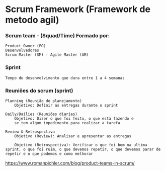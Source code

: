 # Scrum Framework (Framework de metodo agil)

### Scrum team - (Squad/Time) Formado por:
    Product Owner (PO)
    Desenvolvedores
    Scrum Master (SM) - Agile Master (AM)

### Sprint
    Tempo de desenvolvimento que dura entre 1 a 4 semanas

### Reuniões do scrum (sprint)
    Planning (Reunião de planejamento)
        Objetivo: Definir as entregas durante o sprint

    Daily/Dailies (Reuniões diarias)
        Objetivo: Dizer o que foi feito, o que está fazendo e
        se tem algum impedimento para realizar a tarefa

    Review & Retrospectiva
        Objetivo (Review): Analisar e apresentar as entregas

        Objetivo (Retrospectiva): Verificar o que foi bom na ultima sprint, o que foi ruim, o que devemos repetir, o que devemos parar de repetir e o que podemos e como melhorar


https://www.romanpichler.com/blog/product-teams-in-scrum/